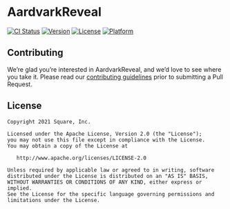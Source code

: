 # AardvarkReveal

[![CI Status](https://img.shields.io/github/workflow/status/cashapp/AardvarkReveal/CI/master)](https://github.com/cashapp/AardvarkReveal/actions?query=workflow%3ACI+branch%3Amain)
[![Version](https://img.shields.io/cocoapods/v/AardvarkReveal.svg)](https://cocoapods.org/pods/AardvarkReveal)
[![License](https://img.shields.io/cocoapods/l/AardvarkReveal.svg)](https://cocoapods.org/pods/AardvarkReveal)
[![Platform](https://img.shields.io/cocoapods/p/AardvarkReveal.svg)](https://cocoapods.org/pods/AardvarkReveal)

## Contributing

We’re glad you’re interested in AardvarkReveal, and we’d love to see where you take it. Please read our [contributing guidelines](CONTRIBUTING.md) prior to submitting a Pull Request.

## License

```
Copyright 2021 Square, Inc.

Licensed under the Apache License, Version 2.0 (the "License");
you may not use this file except in compliance with the License.
You may obtain a copy of the License at

   http://www.apache.org/licenses/LICENSE-2.0

Unless required by applicable law or agreed to in writing, software
distributed under the License is distributed on an "AS IS" BASIS,
WITHOUT WARRANTIES OR CONDITIONS OF ANY KIND, either express or implied.
See the License for the specific language governing permissions and
limitations under the License.
```
